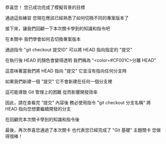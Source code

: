 恭喜您！
您已成功完成了模擬背景的目標

通過這些練習
您現在應該已經熟悉了如何切換不同的專案版本了

接下來，讓我們回顧一下本次關卡學到的知識和指令吧

在本關中
我們學會如何去切換專案版本

通過指令 "git checkout 提交ID" 
可以將 HEAD 指向指定的 "提交"

在執行後
HEAD 的顏色會變得透明
我們稱為 "<color=#CF001C>分離 HEAD</color>"

這意味著當我們將 HEAD 指向 "提交"
它並沒有指向任何分支時

如果我們新建一個 "提交"
它不會新建在任何一個分支裡

這可能導致 Git 管理上的困難
從而影響開發效率

因此，請在查看完 "提交" 內容後
務必使用指令 "git checkout 分支名稱"
將 HEAD 指向您想要繼續開發的分支

在回顧完本次關卡學到的知識和指令後

最後，再次恭喜您通過了本次關卡
也代表您已經完成了 "Git 基礎" 主題關卡
您做得很棒！